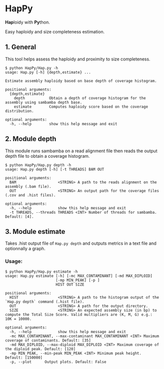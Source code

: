 # HapPy
**Hap**loidy with **Py**thon.

Easy haploidy and size completeness estimation.

## 1. General
This tool helps assess the haploidy and proximity to size completeness.

```
$ python HapPy/Hap.py -h
usage: Hap.py [-h] {depth,estimate} ...

Estimate assembly haploidy based on base depth of coverage histogram.

positional arguments:
  {depth,estimate}
    depth           Obtain a depth of coverage histogram for the assembly using sambamba depth base.
    estimate        Computes haploidy score based on the coverage distribution.

optional arguments:
  -h, --help        show this help message and exit
```

## 2. Module depth
This module runs sambamba on a read alignment file then reads the output depth file to obtain a coverage histogram.

```
$ python HapPy/Hap.py depth -h
usage: Hap.py depth [-h] [-t THREADS] BAM OUT

positional arguments:
  BAM                   <STRING> A path to the reads alignment on the assembly (.bam file).
  OUT                   <STRING> An output path for the coverage files (.cov and .hist files).                                     

optional arguments:
  -h, --help            show this help message and exit
  -t THREADS, --threads THREADS <INT> Number of threads for sambamba. Default: [4].
```

## 3. Module estimate
Takes .hist output file of `Hap.py depth` and outputs metrics in a text file and optionnally a graph.

### Usage:
```
$ python HapPy/Hap.py estimate -h 
usage: Hap.py estimate [-h] [-mc MAX_CONTAMINANT] [-md MAX_DIPLOID]
                       [-mp MIN_PEAK] [-p ]
                       HIST OUT SIZE

positional arguments:
  HIST                  <STRING> A path to the histogram output of the `Hap.py depth` command (.hist file).
  OUT                   <STRING> A path for the output directory.
  SIZE                  <STRING> An expected assembly size (in bp) to compute the Total Size Score. Valid multipliers are (K, M, G) e.g.: 10K = 10000.
                                                                              
optional arguments:
  -h, --help            show this help message and exit
  -mc MAX_CONTAMINANT, --max-contaminant MAX_CONTAMINANT <INT> Maximum coverage of contaminants. Default: [35] 
  -md MAX_DIPLOID, --max-diploid MAX_DIPLOID <INT> Maximum coverage of the diploid peak. Default: [120]
  -mp MIN_PEAK, --min-peak MIN_PEAK <INT> Minimum peak height. Default: [150000]
  -p, --plot      Output plots. Default: False
```
